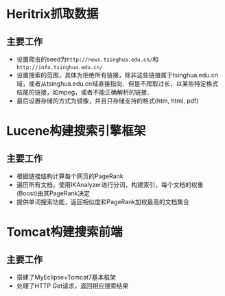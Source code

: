 # Heritrix抓取数据
## 主要工作
* 设置爬虫的seed为```http://news.tsinghua.edu.cn/```和```http://info.tsinghua.edu.cn/```
* 设置搜索的范围，具体为拒绝所有链接，除非这些链接属于tsinghua.edu.cn域，或者从tsinghua.edu.cn域直接指向．但是不爬取过长，以某些特定格式结尾的链接，如mpeg，或者不能正确解析的链接．
* 最后设置存储的方式为镜像，并且只存储支持的格式(htm, html, pdf)

# Lucene构建搜索引擎框架
## 主要工作
* 根据链接结构计算每个网页的PageRank
* 遍历所有文档，使用IKAnalyzer进行分词，构建索引，每个文档的权重(Boost)由其PageRank决定
* 提供单词搜索功能，返回相似度和PageRank加权最高的文档集合

# Tomcat构建搜索前端
## 主要工作
* 搭建了MyEclipse+Tomcat7基本框架
* 处理了HTTP Get请求，返回相应搜索结果
